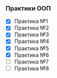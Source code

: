 ### Практики ООП
- [x] Практика №1
- [x] Практика №2
- [x] Практика №3
- [x] Практика №4
- [x] Практика №5
- [x] Практика №6
- [ ] Практика №7
- [ ] Практика №8
